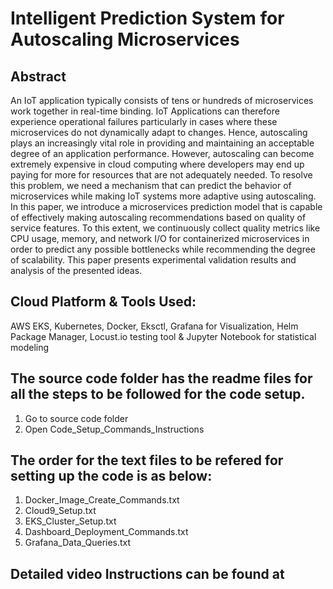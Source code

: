 # Intelligent Prediction System for Autoscaling Microservices

## Abstract

An IoT application typically consists of tens or hundreds of microservices work together in real-time binding. IoT Applications can therefore experience operational failures particularly in cases where these microservices do not dynamically adapt to changes. Hence, autoscaling plays an increasingly vital role in providing and maintaining an acceptable degree of an application performance. However, autoscaling can become extremely expensive in cloud computing where developers may end up paying for more for resources that are not adequately needed. To resolve this problem, we need a mechanism that can predict the behavior of microservices while making IoT systems more adaptive using autoscaling. In this paper, we introduce a microservices prediction model that is capable of effectively making autoscaling recommendations based on quality of service features. To this extent, we continuously collect quality metrics like CPU usage, memory, and network I/O for containerized microservices in order to predict any possible bottlenecks while recommending the degree of scalability. This paper presents experimental validation results and analysis of the presented ideas.

## Cloud Platform & Tools Used:
AWS EKS, Kubernetes, Docker, Eksctl, Grafana for Visualization, Helm Package Manager, Locust.io testing tool & Jupyter Notebook for statistical modeling  

## The source code folder has the readme files for all the steps to be followed for the code setup.  
1. Go to source code folder
2. Open Code_Setup_Commands_Instructions

## The order for the text files to be refered for setting up the code is as below:
1. Docker_Image_Create_Commands.txt
2. Cloud9_Setup.txt
3. EKS_Cluster_Setup.txt
4. Dashboard_Deployment_Commands.txt
5. Grafana_Data_Queries.txt

## Detailed video Instructions can be found at 
